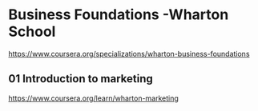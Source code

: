 # Business Foundations -Wharton School
https://www.coursera.org/specializations/wharton-business-foundations     

## 01 Introduction to marketing       
https://www.coursera.org/learn/wharton-marketing      

